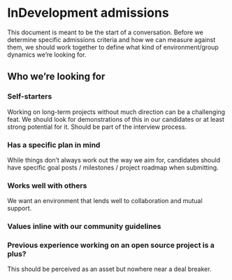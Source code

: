 # InDevelopment admissions
This document is meant to be the start of a conversation. Before we determine specific admissions criteria and how we can measure against them, we should work together to define what kind of environment/group dynamics we’re looking for.

## Who we’re looking for

### Self-starters
Working on long-term projects without much direction can be a challenging feat. We should look for demonstrations of this in our candidates or at least strong potential for it. Should be part of the interview process.

### Has a specific plan in mind
While things don’t always work out the way we aim for, candidates should have specific goal posts / milestones / project roadmap when submitting. 

### Works well with others
We want an environment that lends well to collaboration and mutual support. 

### Values inline with our community guidelines

### Previous experience working on an open source project is a plus?
This should be perceived as an asset but nowhere near a deal breaker.